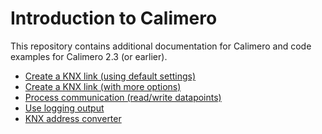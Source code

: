 Introduction to Calimero
========================

This repository contains additional documentation for Calimero and code examples for Calimero 2.3 (or earlier).

* [Create a KNX link (using default settings)](src/main/java/CreateKnxLink.java)
* [Create a KNX link (with more options)](src/main/java/CreateKnxLink2.java)
* [Process communication (read/write datapoints)](src/main/java/ProcessCommunication.java)
* [Use logging output](src/main/java/Logging.java)
* [KNX address converter](src/main/java/KnxAddressConverter.java)

